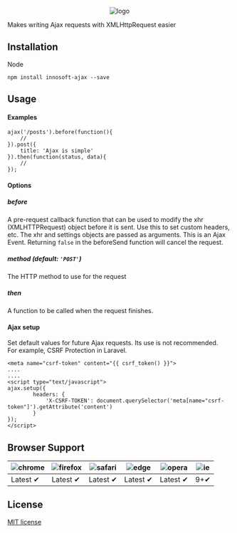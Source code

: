 <p align="center">
  <img src="https://cloud.githubusercontent.com/assets/7092420/24218424/e3ffebcc-0f75-11e7-886f-6b3ed1929849.png" alt="logo">
</p>


Makes writing Ajax requests with XMLHttpRequest easier

## Installation
Node

    npm install innosoft-ajax --save

## Usage
#### Examples

    ajax('/posts').before(function(){
        //
    }).post({
        title: 'Ajax is simple'
    }).then(function(status, data){
        //
    });

#### Options
##### before
A pre-request callback function that can be used to modify the xhr (XMLHTTPRequest) object before it is sent. Use this to set custom headers, etc. The xhr and settings objects are passed as arguments. This is an Ajax Event. Returning `false` in the beforeSend function will cancel the request.
##### method (default: `'POST'`)
The HTTP method to use for the request
##### then
A function to be called when the request finishes.
#### Ajax setup
Set default values for future Ajax requests. Its use is not recommended.<br>
For example, CSRF Protection in Laravel.

    <meta name="csrf-token" content="{{ csrf_token() }}">
    ....
    ....
    <script type="text/javascript">
	ajax.setup({
            headers: {
                'X-CSRF-TOKEN': document.querySelector('meta[name="csrf-token"]').getAttribute('content')
            }
	});
    </script>

## Browser Support
![chrome](https://cloud.githubusercontent.com/assets/7092420/24220167/e269228c-0f7b-11e7-97ca-ffb3e92134ed.jpg)|![firefox](https://cloud.githubusercontent.com/assets/7092420/24220162/e263c6a2-0f7b-11e7-90b0-7b84048b55c6.jpg)|![safari](https://cloud.githubusercontent.com/assets/7092420/24220166/e267f380-0f7b-11e7-884b-1516507948f2.jpg)|![edge](https://cloud.githubusercontent.com/assets/7092420/24220165/e2653d0c-0f7b-11e7-8ff8-fee09ab30a72.jpg)|![opera](https://cloud.githubusercontent.com/assets/7092420/24220164/e2641288-0f7b-11e7-9a3a-59fd105b267f.jpg)|![ie](https://cloud.githubusercontent.com/assets/7092420/24220163/e263d156-0f7b-11e7-8c89-7dd480fd98fb.jpg)
-------- |---------|---------|---------|---------|---------
Latest ✔ |Latest ✔ |Latest ✔ |Latest ✔ |Latest ✔ |9+✔ 
## License
[MIT license](http://opensource.org/licenses/MIT)